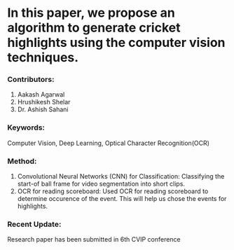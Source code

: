 # In this paper, we propose an algorithm to generate cricket highlights using the computer vision techniques. 

### Contributors:
1. Aakash Agarwal
2. Hrushikesh Shelar
3. Dr. Ashish Sahani

### Keywords:
Computer Vision, Deep Learning, Optical Character Recognition(OCR)


### Method:

1. Convolutional Neural Networks (CNN) for Classification:
       Classifying the start-of ball frame for video segmentation into short clips.
2. OCR for reading scoreboard:
        Used OCR for reading scoreboard to determine occurence of the event. This will help us chose the events for highlights.

### Recent Update:

Research paper has been submitted in 6th CVIP conference
